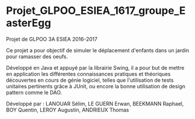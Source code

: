 # Projet_GLPOO_ESIEA_1617_groupe_EasterEgg

Projet de GLPOO 3A ESIEA 2016-2017

Ce projet a pour objectif de simuler le déplacement d'enfants dans un jardin pour ramasser des oeufs.

Développé en Java et appuyé par la librairie Swing, il a pour but de mettre en application les différentes connaissances pratiques et théoriques découvertes en cours de génie logiciel, telles que l'utilisation de tests unitaires pertinents grâce à JUnit, ou encore la bonne utilisation de design pattern comme le DAO.

Développé par :
LANOUAR Sélim, LE GUERN Erwan, BEEKMANN Raphael, BOY Quentin, LEROY Augustin, ANDRIEUX Thomas
